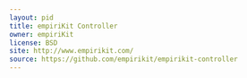 ```yaml
---
layout: pid
title: empiriKit Controller
owner: empiriKit
license: BSD
site: http://www.empirikit.com/
source: https://github.com/empirikit/empirikit-controller
---
```

